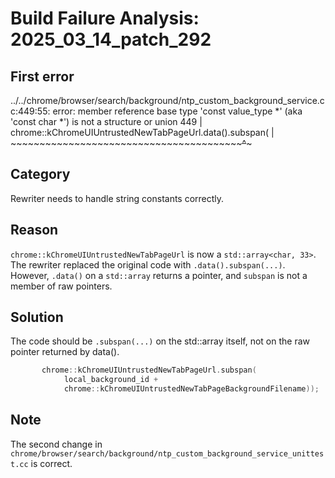 # Build Failure Analysis: 2025_03_14_patch_292

## First error

../../chrome/browser/search/background/ntp_custom_background_service.cc:449:55: error: member reference base type 'const value_type *' (aka 'const char *') is not a structure or union
  449 |         chrome::kChromeUIUntrustedNewTabPageUrl.data().subspan(
      |         ~~~~~~~~~~~~~~~~~~~~~~~~~~~~~~~~~~~~~~~~~~~~~~^~~~~~~~

## Category
Rewriter needs to handle string constants correctly.

## Reason
`chrome::kChromeUIUntrustedNewTabPageUrl` is now a `std::array<char, 33>`. The rewriter replaced the original code with `.data().subspan(...)`. However, `.data()` on a `std::array` returns a pointer, and `subspan` is not a member of raw pointers.

## Solution
The code should be `.subspan(...)` on the std::array itself, not on the raw pointer returned by data().

```c++
       chrome::kChromeUIUntrustedNewTabPageUrl.subspan(
            local_background_id +
            chrome::kChromeUIUntrustedNewTabPageBackgroundFilename));
```

## Note
The second change in `chrome/browser/search/background/ntp_custom_background_service_unittest.cc` is correct.